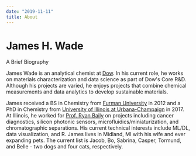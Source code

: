 ```yaml
---
date: "2019-11-11"
title: About
---
```


# James H. Wade

A Brief Biography

James Wade is an analytical chemist at [Dow](dow.com). In his current role, he works on materials characterization and data science as part of Dow's Core R&D. Although his projects are varied, he enjoys projects that combine chemical measurements and data analytics to develop sustainable materials. 

James received a BS in Chemistry from [Furman University](furman.edu) in 2012 and a PhD in Chemistry from [University of Illinois at Urbana-Champaign](chemistry.illinois.edu) in 2017. At Illinois, he worked for [Prof. Ryan Baily](baileylab.com) on projects including cancer diagnostics, silicon photonic sensors, microfluidics/miniaturization, and chromatographic separations. His current technical interests include ML/DL, data visualization, and R. James lives in Midland, MI with his wife and ever expanding pets. The current list is Jacob, Bo, Sabrina, Casper, Tormund, and Belle - two dogs and four cats, respectively.
